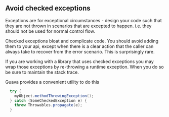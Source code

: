 ## Avoid checked exceptions 

Exceptions are for exceptional circumstances - design your code such that they are not thrown in scenarios that are excepted to happen. i.e. they should not be used for normal control flow.

Checked exceptions bloat and complicate code. You should avoid adding them to your api, except when there is a clear action that the caller can always take to recover from the error scenario. This is surprisingly rare.

If you are working with a library that uses checked exceptions you may wrap those exceptions by re-throwing a runtime exception. When you do so be sure to maintain the stack trace.

Guava provides a convenient utility to do this

```java
  try {
    myObject.methodThrowingException();
  } catch (SomeCheckedException e) {
    throw Throwables.propagate(e);
  }
```
